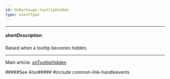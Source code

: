 ```yaml
---
id: dxBarGauge.tooltipHidden
type: eventType
---
```

---
##### shortDescription
Raised when a tooltip becomes hidden.

---
Main article: [onTooltipHidden](/api-reference/10%20UI%20Components/dxBarGauge/1%20Configuration/onTooltipHidden.md '/Documentation/ApiReference/UI_Components/dxBarGauge/Configuration/#onTooltipHidden')

#####See Also#####
#include common-link-handleevents
